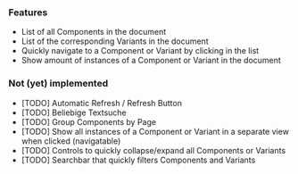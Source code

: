 
### Features

- List of all Components in the document
- List of the corresponding Variants in the document
- Quickly navigate to a Component or Variant by clicking in the list
- Show amount of instances of a Component or Variant in the document
 

### Not (yet) implemented

- [TODO] Automatic Refresh / Refresh Button
- [TODO] Beliebige Textsuche
- [TODO] Group Components by Page
- [TODO] Show all instances of a Component or Variant in a separate view when clicked (navigatable)
- [TODO] Controls to quickly collapse/expand all Components or Variants
- [TODO] Searchbar that quickly filters Components and Variants
